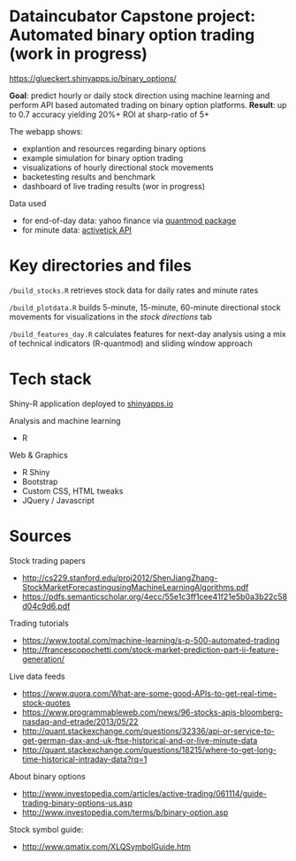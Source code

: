 Dataincubator Capstone project: Automated binary option trading (work in progress)
===============================================================================
https://glueckert.shinyapps.io/binary_options/

**Goal**: predict hourly or daily stock direction using machine learning and perform API based automated trading on binary option platforms. 
**Result**: up to 0.7 accuracy yielding  20%+ ROI at sharp-ratio of 5+

The webapp shows:

* explantion and resources regarding binary options
* example simulation for binary option trading
* visualizations of hourly directional stock movements
* backetesting results and benchmark
* dashboard of live trading results (wor in progress)

Data used

* for end-of-day data: yahoo finance via [quantmod package](https://cran.r-project.org/web/packages/quantmod/quantmod.pdf)
* for minute data: [activetick API](http://wwww.activetick.com)

Key directories and files
===============================================================================
`/build_stocks.R`
retrieves stock data for daily rates and minute rates

`/build_plotdata.R`
builds 5-minute, 15-minute, 60-minute directional stock movements for visualizations in the *stock directions* tab

`/build_features_day.R`
calculates features for next-day analysis using a mix of technical indicators (R-quantmod) and sliding window approach

Tech stack
===============================================================================
Shiny-R application deployed to <a href="http://www.shinyapps.io/" target="_blank">shinyapps.io</a>

Analysis and machine learning
  * R

Web & Graphics
  * R Shiny
  * Bootstrap
  * Custom CSS, HTML tweaks
  * JQuery / Javascript

Sources 
===============================================================================
Stock trading papers
* http://cs229.stanford.edu/proj2012/ShenJiangZhang-StockMarketForecastingusingMachineLearningAlgorithms.pdf
* https://pdfs.semanticscholar.org/4ecc/55e1c3ff1cee41f21e5b0a3b22c58d04c9d6.pdf

Trading tutorials
* https://www.toptal.com/machine-learning/s-p-500-automated-trading
* http://francescopochetti.com/stock-market-prediction-part-ii-feature-generation/

Live data feeds
* https://www.quora.com/What-are-some-good-APIs-to-get-real-time-stock-quotes
* https://www.programmableweb.com/news/96-stocks-apis-bloomberg-nasdaq-and-etrade/2013/05/22
* http://quant.stackexchange.com/questions/32336/api-or-service-to-get-german-dax-and-uk-ftse-historical-and-or-live-minute-data
* http://quant.stackexchange.com/questions/18215/where-to-get-long-time-historical-intraday-data?rq=1

About binary options
* http://www.investopedia.com/articles/active-trading/061114/guide-trading-binary-options-us.asp
* http://www.investopedia.com/terms/b/binary-option.asp

Stock symbol guide:
* http://www.qmatix.com/XLQSymbolGuide.htm


